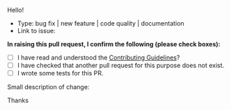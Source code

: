 Hello!

* Type: bug fix | new feature | code quality | documentation
* Link to issue:

**In raising this pull request, I confirm the following (please check boxes):**

- [ ] I have read and understood the [Contributing Guidelines](https://github.com/phalcon/cphalcon/blob/master/CONTRIBUTING.md)?
- [ ] I have checked that another pull request for this purpose does not exist.
- [ ] I wrote some tests for this PR.

Small description of change:

Thanks
